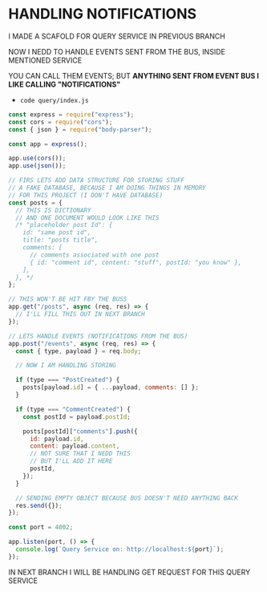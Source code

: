 # HANDLING NOTIFICATIONS

I MADE A SCAFOLD FOR QUERY SERVICE IN PREVIOUS BRANCH

NOW I NEDD TO HANDLE EVENTS SENT FROM THE BUS, INSIDE MENTIONED SERVICE

YOU CAN CALL THEM EVENTS; BUT **ANYTHING SENT FROM EVENT BUS I LIKE CALLING "NOTIFICATIONS"**

- `code query/index.js`

```js
const express = require("express");
const cors = require("cors");
const { json } = require("body-parser");

const app = express();

app.use(cors());
app.use(json());

// FIRS LETS ADD DATA STRUCTURE FOR STORING STUFF
// A FAKE DATABASE, BECAUSE I AM DOING THINGS IN MEMORY
// FOR THIS PROJECT (I DON'T HAVE DATABASE)
const posts = {
  // THIS IS DICTIONARY
  // AND ONE DOCUMENT WOULD LOOK LIKE THIS
  /* "placeholder post Id": {
    id: "same post id",
    title: "posts title",
    comments: [
      // comments associated with one post
      { id: "comment id", content: "stuff", postId: "you know" },
    ],
  }, */
};

// THIS WON'T BE HIT FBY THE BUSS
app.get("/posts", async (req, res) => {
  // I'LL FILL THIS OUT IN NEXT BRANCH
});

// LETS HANDLE EVENTS (NOTIFICATIONS FROM THE BUS)
app.post("/events", async (req, res) => {
  const { type, payload } = req.body;

  // NOW I AM HANDLING STORING

  if (type === "PostCreated") {
    posts[payload.id] = { ...payload, comments: [] };
  }

  if (type === "CommentCreated") {
    const postId = payload.postId;

    posts[postId]["comments"].push({
      id: payload.id,
      content: payload.content,
      // NOT SURE THAT I NEDD THIS
      // BUT I'LL ADD IT HERE
      postId,
    });
  }

  // SENDING EMPTY OBJECT BECAUSE BUS DOESN'T NEED ANYTHING BACK
  res.send({});
});

const port = 4002;

app.listen(port, () => {
  console.log(`Query Service on: http://localhost:${port}`);
});
```

IN NEXT BRANCH I WILL BE HANDLING GET REQUEST FOR THIS QUERY SERVICE


